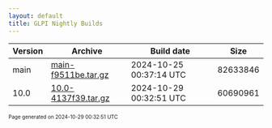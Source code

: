 ```yaml
---
layout: default
title: GLPI Nightly Builds
---
```


Version|Archive|Build date|Size
---|---|---|---
main|[main-f9511be.tar.gz](main-f9511be.tar.gz)|2024-10-25 00:37:14 UTC|82633846
10.0|[10.0-4137f39.tar.gz](10.0-4137f39.tar.gz)|2024-10-29 00:32:51 UTC|60690961

<font size="1">Page generated on 2024-10-29 00:32:51 UTC</font>
